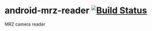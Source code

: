 # android-mrz-reader [![Build Status](https://travis-ci.org/mercuriete/android-mrz-reader.svg?branch=master)](https://travis-ci.org/mercuriete/android-mrz-reader)
MRZ camera reader
